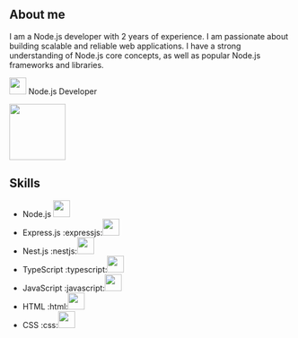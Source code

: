 ## About me

I am a Node.js developer with 2 years of experience. I am passionate about building scalable and reliable web applications. I have a strong understanding of Node.js core concepts, as well as popular Node.js frameworks and libraries.

<img src="https://media.giphy.com/media/WUlplcMpOCEmTGBtBW/giphy.gif" width="30"> Node.js Developer

<img src="https://media.giphy.com/media/QX6ruFElzFdeIfblrg/giphy.gif" width="100"> 




## Skills

* Node.js <img src="https://media.tenor.com/gsrEG5HF-uQAAAAd/omori-sunny.gif" width="30">
* Express.js :expressjs:<img src="https://media.tenor.com/XN4UVyet8BUAAAAM/send-nodes-node.gif" width="30">
* Nest.js :nestjs:<img src="https://media.tenor.com/tR-AbKrVTP4AAAAd/gudetama-slap.gif" width="30">
* TypeScript :typescript:<img src="https://media.tenor.com/zENJrVyTzdUAAAAM/sdfgsdfg-script-alert.gif" width="30">
* JavaScript :javascript:<img src="https://media.tenor.com/GYOSIrYyczcAAAAM/elian-javascript.gif" width="30">
* HTML :html:<img src="https://media.tenor.com/NraeP-J41AAAAAAM/bro-code-console.gif" width="30">
* CSS :css:<img src="https://media.tenor.com/57w9du3NrV0AAAAM/css-html.gif" width="30">



